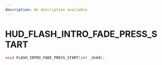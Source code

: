 ```yaml
---
description: No description available 
---
```


# HUD\_FLASH_INTRO_FADE_PRESS_START

```cpp
void FLASH_INTRO_FADE_PRESS_START(int _Unk0);
```